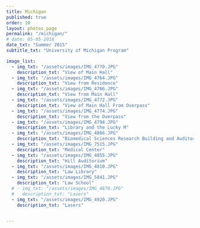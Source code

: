 ```yaml
---
title: Michigan
published: true
order: 10
layout: photos_page
permalink: "/michigan/"
# date: 05-05-2018
date_txt: "Summer 2015"
subtitle_txt: "University of Michigan Program"

image_list:
  - img_txt: "/assets/images/IMG_4770.JPG"
    description_txt: "View of Main Hall"
  - img_txt: "/assets/images/IMG_4764.JPG"
    description_txt: "View from Residence"
  - img_txt: "/assets/images/IMG_4766.JPG"
    description_txt: "View from Main Hall"
  - img_txt: "/assets/images/IMG_4772.JPG"
    description_txt: "View of Main Hall From Overpass"
  - img_txt: "/assets/images/IMG_4774.JPG"
    description_txt: "View from the Overpass"
  - img_txt: "/assets/images/IMG_4794.JPG"
    description_txt: "Library and the Lucky M"
  - img_txt: "/assets/images/IMG_4866.JPG"
    description_txt: "Biomedical Sciences Research Building and Auditorium"
  - img_txt: "/assets/images/IMG_7515.JPG"
    description_txt: "Medical Center"
  - img_txt: "/assets/images/IMG_4855.JPG"
    description_txt: "Hill Auditorium"
  - img_txt: "/assets/images/IMG_4810.JPG"
    description_txt: "Law Library"
  - img_txt: "/assets/images/IMG_5841.JPG"
    description_txt: "Law School"
  # - img_txt: "/assets/images/IMG_4870.JPG"
  #   description_txt: "Lasers"
  - img_txt: "/assets/images/IMG_4920.JPG"
    description_txt: "Lasers"


---
```

